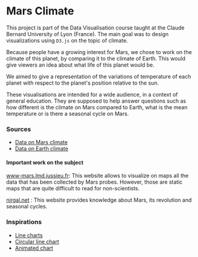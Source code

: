 # Mars Climate

This project is part of the Data Visualisation course taught at the Claude Bernard University of Lyon (France). The main goal was to design visualizations using `D3.js` on the topic of climate.

Because people have a growing interest for Mars, we chose to work on the climate of this planet, by comparing it to the climate of Earth. This would give viewers an idea about what life of this planet would be.

We aimed to give a representation of the variations of temperature of each planet with respect to the planet's position relative to the sun.

These visualisations are intended for a wide audience, in a context of general education. They are supposed to help answer questions such as how different is the climate on Mars compared to Earth, what is the mean temperature or is there a seasonal cycle on Mars.

### Sources
* <a href="http://www-mars.lmd.jussieu.fr/mcd_python/">Data on Mars climate</a></li>
* <a href="https://www.kaggle.com/berkeleyearth/climate-change-earth-surface-temperature-data#GlobalTemperatures.csv">Data on Earth climate</a>

#### Important work on the subject

<a href="http://www-mars.lmd.jussieu.fr/mcd_python/">www-mars.lmd.jussieu.fr</a>: This website allows to visualize on maps all the data that has been collected by Mars probes. However, those are static maps that are quite difficult to read for non-scientists.

<a href="https://www.nirgal.net/saisons.html">nirgal.net</a> : This website provides knowledge about Mars, its revolution and seasonal cycles.


### Inspirations
* <a href="https://blockbuilder.org/gordlea/27370d1eea8464b04538e6d8ced39e89">Line charts</a></li>
* <a href="https://bl.ocks.org/tlfrd/fd6991b2d1947a3cb9e0bd20053899d6">Circular line chart</a>
* <a href="https://blockbuilder.org/is64377/8301cb82bf1b95344b306cee6ff6e409">Animated chart</a></li>
